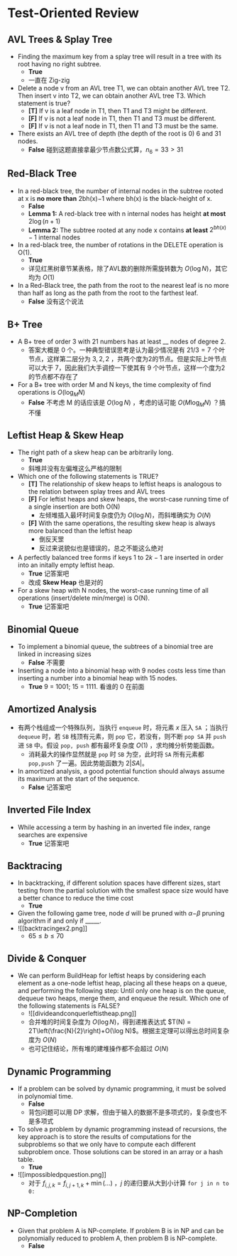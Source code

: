 
# Test-Oriented Review

## AVL Trees & Splay Tree

- Finding the maximum key from a splay tree will result in a tree with its root having no right subtree.
	- **True**
	- 一直在 Zig-zig
- Delete a node v from an AVL tree T​1​​, we can obtain another AVL tree T​2​​. Then insert v into T​2​​, we can obtain another AVL tree T​3​​. Which statement is true?
	- **[T]** If v is a leaf node in T​1​​, then T​1​​ and T​3​​ might be different.
	- **[F]** If v is not a leaf node in T​1​​, then T​1​​ and T​3​​ must be different.
	- **[F]** If v is not a leaf node in T​1​​, then T​1​​ and T​3​​ must be the same.
- There exists an AVL tree of depth (the depth of the root is 0) 6 and 31 nodes.
	- **False** 碰到这题直接拿最少节点数公式算，$n_6 =33 > 31$

## Red-Black Tree

- In a red-black tree, the number of internal nodes in the subtree rooted at x is **no more than** 2​bh(x)​​−1 where bh(x) is the black-height of x.
	- **False**
	- **Lemma 1:** A red-black tree with n internal nodes has height **at most** $2\log (n+1)$
	- **Lemma 2:** The subtree rooted at any node x contains **at least** $2^{bh(x)}-1$ internal nodes
- In a red-black tree, the number of rotations in the DELETE operation is O(1).
	- **True**
	- 详见红黑树章节某表格，除了AVL数的删除所需旋转数为 $O(\log N)$，其它均为 $O(1)$
- In a Red-Black tree, the path from the root to the nearest leaf is no more than half as long as the path from the root to the farthest leaf.
	- **False** 没有这个说法

## B+ Tree

- A B+ tree of order 3 with 21 numbers has at least __ nodes of degree 2.
	- 答案大概是 0 个。一种典型错误思考是认为最少情况是有 $21/3=7$ 个叶节点，这样第二层分为 $3,2,2$ ，共两个度为2的节点。但是实际上叶节点可以大于 7，因此我们大手调控一下使其有 9 个叶节点，这样一个度为2的节点都不存在了
- For a B+ tree with order M and N keys, the time complexity of find operations is $O(\log_M N)$
	- **False** 不考虑 M 的话应该是 $O(\log N)$ ，考虑的话可能 $O(M\log_MN)$ ？搞不懂

## Leftist Heap & Skew Heap

- The right path of a skew heap can be arbitrarily long.
	- **True**
	- 斜堆并没有左偏堆这么严格的限制
- Which one of the following statements is TRUE?
	- **[T]** The relationship of skew heaps to leftist heaps is analogous to the relation between splay trees and AVL trees
	- **[F]** For leftist heaps and skew heaps, the worst-case running time of a single insertion are both O(N)
		- 左倾堆插入最坏时间复杂度仍为 $O(\log N)$，而斜堆确实为 $O(N)$
	- **[F]** With the same operations, the resulting skew heap is always more balanced than the leftist heap
		- 倒反天罡
		- 反过来说貌似也是错误的，总之不能这么绝对
- A perfectly balanced tree forms if keys 1 to $2^​k​​−1$ are inserted in order into an initally empty leftist heap.
	- **True** 记答案吧
	- 改成 **Skew Heap** 也是对的
- For a skew heap with N nodes, the worst-case running time of all operations (insert/delete min/merge) is O(N).
	- **True** 记答案吧

## Binomial Queue

- To implement a binomial queue, the subtrees of a binomial tree are linked in increasing sizes
	- **False** 不需要
- Inserting a node into a binomial heap with 9 nodes costs less time than inserting a number into a binomial heap with 15 nodes.
	- **True** 9 = 1001; 15 = 1111. 看谁的 0 在前面

## Amortized Analysis

- 有两个栈组成一个特殊队列，当执行 `enqueue` 时，将元素 $x$ 压入 `SA` ；当执行 `dequeue` 时，若 `SB` 栈顶有元素，则 `pop` 它，若没有，则不断 `pop SA` 并 `push` 进 `SB` 中。假设 `pop, push` 都有最坏复杂度 $O(1)$ ，求均摊分析势能函数。
	- 消耗最大的操作显然就是 `pop` 时 `SB` 为空，此时将 `SA` 所有元素都 `pop,push` 了一遍。因此势能函数为 $2|SA|$。
- In amortized analysis, a good potential function should always assume its maximum at the start of the sequence.
	- **False** 记答案吧

## Inverted File Index

- While accessing a term by hashing in an inverted file index, range searches are expensive
	- **True** 记答案吧

## Backtracing

- In backtracking, if different solution spaces have different sizes, start testing from the partial solution with the smallest space size would have a better chance to reduce the time cost
	- **True**
- Given the following game tree, node _d_ will be pruned with _α_−_β_ pruning algorithm if and only if \_\_\_\_\_.
- ![[backtracingex2.png]]
	- $65\le b \le 70$

## Divide & Conquer

- We can perform BuildHeap for leftist heaps by considering each element as a one-node leftist heap, placing all these heaps on a queue, and performing the following step: Until only one heap is on the queue, dequeue two heaps, merge them, and enqueue the result. Which one of the following statements is FALSE?
	- ![[divideandconquerleftistheap.png]]
	- 合并堆的时间复杂度为 $O(\log N)$，得到递推表达式 $T(N) = 2T\left(\frac{N}{2}\right)+O(\log N)$。根据主定理可以得出总时间复杂度为 $O(N)$
	- 也可记住结论，所有堆的建堆操作都不会超过 $O(N)$

## Dynamic Programming

- If a problem can be solved by dynamic programming, it must be solved in polynomial time.
	- **False**
	- 背包问题可以用 DP 求解，但由于输入的数据不是多项式的，复杂度也不是多项式
- To solve a problem by dynamic programming instead of recursions, the key approach is to store the results of computations for the subproblems so that we only have to compute each different subproblem once. Those solutions can be stored in an array or a hash table.
	- **True**
- ![[impossibledpquestion.png]]
	- 对于 $f_{i,j,k}=f_{i,j+1,k}+\min (...)$ ，$j$ 的递归要从大到小计算 `for j in n to 0:`

## NP-Completion

- Given that problem A is NP-complete. If problem B is in NP and can be polynomially reduced to problem A, then problem B is NP-complete.
	- **False**
